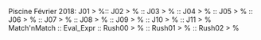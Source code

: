 Piscine Février 2018:
J01 > %:: J02 > % :: J03 > % :: J04 > % :: J05 > % :: J06 > % :: J07 > % :: J08 > %  :: J09 > % :: J10 > % :: J11 > %
			Match'nMatch ::
			Eval_Expr    ::
Rush00 > % :: Rush01 > % :: Rush02 > %
